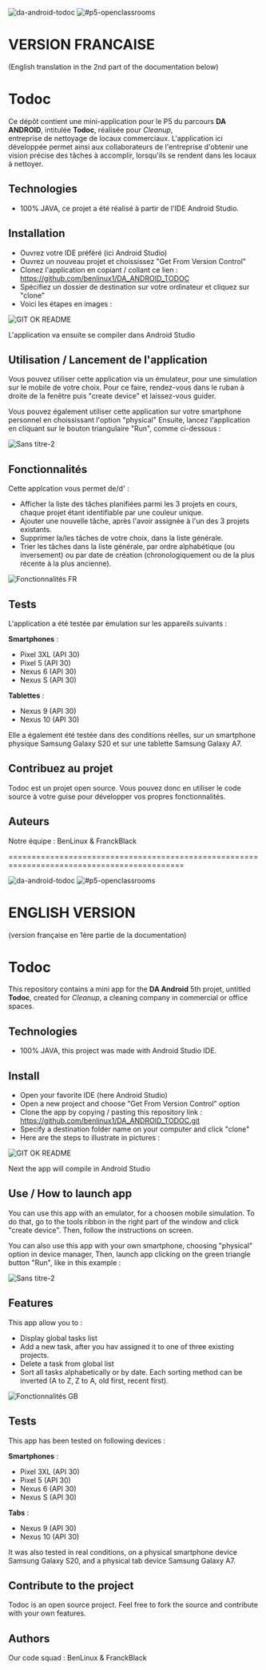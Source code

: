 ![da-android-todoc](https://user-images.githubusercontent.com/78255467/173357715-1ad86980-02b2-422b-bbbc-eb0f2675eff9.svg)
![#p5-openclassrooms](https://user-images.githubusercontent.com/78255467/173357720-3ac4bc43-6870-4232-a035-de1ba8df577b.svg)

# VERSION FRANCAISE
(English translation in the 2nd part of the documentation below)

# Todoc

Ce dépôt contient une mini-application pour le P5 du parcours **DA ANDROID**, intitulée **Todoc**, réalisée pour *Cleanup*,  
entreprise de nettoyage de locaux commerciaux.
L'application ici développée permet ainsi aux collaborateurs de l'entreprise d'obtenir une vision précise des tâches à accomplir, 
lorsqu'ils se rendent dans les locaux à nettoyer.

## Technologies
- 100% JAVA, ce projet a été réalisé à partir de l'IDE Android Studio.

## Installation
- Ouvrez votre IDE préféré (ici Android Studio)
- Ouvrez un nouveau projet et choississez "Get From Version Control"
- Clonez l'application en copiant / collant ce lien : https://github.com/benlinux1/DA_ANDROID_TODOC
- Spécifiez un dossier de destination sur votre ordinateur et cliquez sur "clone"
- Voici les étapes en images :

![GIT OK README](https://user-images.githubusercontent.com/78255467/173385204-cf85b735-5d75-4cab-8fa1-427ee70b3240.png)

L'application va ensuite se compiler dans Android Studio

## Utilisation / Lancement de l'application

Vous pouvez utiliser cette application via un émulateur, pour une simulation sur le mobile de votre choix.
Pour ce faire, rendez-vous dans le ruban à droite de la fenêtre puis "create device" et laissez-vous guider.

Vous pouvez également utiliser cette application sur votre smartphone personnel en choississant l'option "physical"
Ensuite, lancez l'application en cliquant sur le bouton triangulaire "Run", comme ci-dessous :

![Sans titre-2](https://user-images.githubusercontent.com/78255467/163193524-89842086-ca39-475c-afc2-e39e3e586f68.png)

## Fonctionnalités

Cette applcation vous permet de/d' :

- Afficher la liste des tâches planifiées parmi les 3 projets en cours, chaque projet étant identifiable par une couleur unique.
- Ajouter une nouvelle tâche, après l'avoir assignée à l'un des 3 projets existants.
- Supprimer la/les tâches de votre choix, dans la liste générale.
- Trier les tâches dans la liste générale, par ordre alphabétique (ou inversement) ou par date de création (chronologiquement ou de la plus récente à la plus ancienne).

![Fonctionnalités FR](https://user-images.githubusercontent.com/78255467/173392991-e153774d-e9ca-4953-88d4-c8ce81fc9f17.png)

## Tests

L'application a été testée par émulation sur les appareils suivants :

**Smartphones** :

- Pixel 3XL (API 30)
- Pixel 5 (API 30)
- Nexus 6 (API 30)
- Nexus S (API 30)

**Tablettes** :

- Nexus 9 (API 30)
- Nexus 10 (API 30)

Elle a également été testée dans des conditions réelles, sur un smartphone physique Samsung Galaxy S20 et sur une tablette Samsung Galaxy A7.

## Contribuez au projet

Todoc est un projet open source. Vous pouvez donc en utiliser le code source à votre guise pour développer vos propres fonctionnalités.

## Auteurs

Notre équipe : BenLinux & FranckBlack


============================================================================================

![da-android-todoc](https://user-images.githubusercontent.com/78255467/173360674-649d0829-c367-4908-b9e9-c8c394050a5b.svg)
![#p5-openclassrooms](https://user-images.githubusercontent.com/78255467/173360692-faa9b034-07ad-4f4a-b9ce-54e27e8bd15c.svg)

# ENGLISH VERSION
(version française en 1ère partie de la documentation)

# Todoc

This repository contains a mini app for the **DA Android** 5th projet, untitled **Todoc**, created for *Cleanup*, a cleaning company in commercial or office spaces.

## Technologies
- 100% JAVA, this project was made with Android Studio IDE.

## Install
- Open your favorite IDE (here Android Studio)
- Open a new project and choose "Get From Version Control" option
- Clone the app by copying / pasting this repository link : https://github.com/benlinux1/DA_ANDROID_TODOC.git
- Specify a destination folder name on your computer and click "clone"
- Here are the steps to illustrate in pictures :

![GIT OK README](https://user-images.githubusercontent.com/78255467/173385204-cf85b735-5d75-4cab-8fa1-427ee70b3240.png)

Next the app will compile in Android Studio

## Use / How to launch app

You can use this app with an emulator, for a choosen mobile simulation.
To do that, go to the tools ribbon in the right part of the window and click "create device". Then, follow the instructions on screen.

You can also use this app with your own smartphone, choosing "physical" option in device manager, 
Then, launch app clicking on the green triangle button "Run", like in this example :

![Sans titre-2](https://user-images.githubusercontent.com/78255467/163193524-89842086-ca39-475c-afc2-e39e3e586f68.png)

## Features

This app allow you to :

- Display global tasks list
- Add a new task, after you hav assigned it to one of three existing projects.
- Delete a task from global list
- Sort all tasks alphabetically or by date. Each sorting method can be inverted (A to Z, Z to A, old first, recent first).

![Fonctionnalités GB](https://user-images.githubusercontent.com/78255467/173393086-93a82a68-7b9c-4b84-bee1-0cb62e81501a.png)

## Tests

This app has been tested on following devices :

**Smartphones** :

- Pixel 3XL (API 30)
- Pixel 5 (API 30)
- Nexus 6 (API 30)
- Nexus S (API 30)

**Tabs** :

- Nexus 9 (API 30)
- Nexus 10 (API 30)

It was also tested in real conditions, on a physical smartphone device Samsung Galaxy S20, and a physical tab device Samsung Galaxy A7.

## Contribute to the project

Todoc is an open source project. Feel free to fork the source and contribute with your own features.

## Authors

Our code squad : BenLinux & FranckBlack
